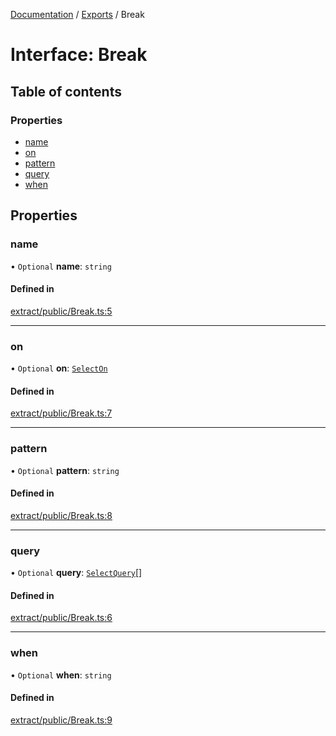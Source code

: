 [Documentation](../README.md) / [Exports](../modules.md) / Break

# Interface: Break

## Table of contents

### Properties

- [name](Break.md#name)
- [on](Break.md#on)
- [pattern](Break.md#pattern)
- [query](Break.md#query)
- [when](Break.md#when)

## Properties

### name

• `Optional` **name**: `string`

#### Defined in

[extract/public/Break.ts:5](https://github.com/dtempx/syphonx-core/blob/f3a2392/extract/public/Break.ts#L5)

___

### on

• `Optional` **on**: [`SelectOn`](../modules.md#selecton)

#### Defined in

[extract/public/Break.ts:7](https://github.com/dtempx/syphonx-core/blob/f3a2392/extract/public/Break.ts#L7)

___

### pattern

• `Optional` **pattern**: `string`

#### Defined in

[extract/public/Break.ts:8](https://github.com/dtempx/syphonx-core/blob/f3a2392/extract/public/Break.ts#L8)

___

### query

• `Optional` **query**: [`SelectQuery`](../modules.md#selectquery)[]

#### Defined in

[extract/public/Break.ts:6](https://github.com/dtempx/syphonx-core/blob/f3a2392/extract/public/Break.ts#L6)

___

### when

• `Optional` **when**: `string`

#### Defined in

[extract/public/Break.ts:9](https://github.com/dtempx/syphonx-core/blob/f3a2392/extract/public/Break.ts#L9)

